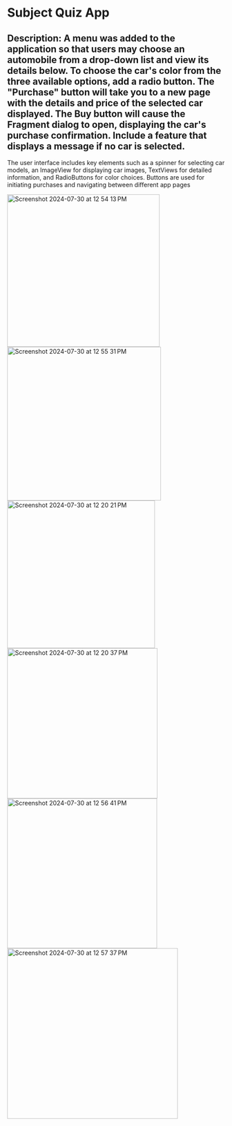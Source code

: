 # Subject Quiz App
## Description: A menu was added to the application so that users may choose an automobile from a drop-down list and view its details below. To choose the car's color from the three available options, add a radio button. The "Purchase" button will take you to a new page with the details and price of the selected car displayed. The Buy button will cause the Fragment dialog to open, displaying the car's purchase confirmation. Include a feature that displays a message if no car is selected.
The user interface includes key elements such as a spinner for selecting car models, an 
ImageView for displaying car images, TextViews for detailed information, and RadioButtons for color choices. 
Buttons are used for initiating purchases and navigating between different app pages


<img width="353" alt="Screenshot 2024-07-30 at 12 54 13 PM" src="https://github.com/user-attachments/assets/87b0c89c-6b90-437a-9f1e-b9c38fefb151">
<img width="356" alt="Screenshot 2024-07-30 at 12 55 31 PM" src="https://github.com/user-attachments/assets/54c4c56e-321c-4c3d-a1bb-08074fbf0353">
<img width="342" alt="Screenshot 2024-07-30 at 12 20 21 PM" src="https://github.com/user-attachments/assets/cd924968-bad9-45cf-8d3b-dac4b3dfb82e">
<img width="348" alt="Screenshot 2024-07-30 at 12 20 37 PM" src="https://github.com/user-attachments/assets/02044a3f-0d3d-4844-b3ae-4a6397be3e63">
<img width="347" alt="Screenshot 2024-07-30 at 12 56 41 PM" src="https://github.com/user-attachments/assets/787cef32-9424-4c37-a584-9b79c84b7463">
<img width="395" alt="Screenshot 2024-07-30 at 12 57 37 PM" src="https://github.com/user-attachments/assets/7fc19335-1338-424e-999e-ebd8a380ba7f">




